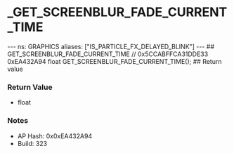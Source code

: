 # _GET_SCREENBLUR_FADE_CURRENT_TIME

--- ns: GRAPHICS aliases: ["IS_PARTICLE_FX_DELAYED_BLINK"] --- ## GET_SCREENBLUR_FADE_CURRENT_TIME  // 0x5CCABFFCA31DDE33 0xEA432A94 float GET_SCREENBLUR_FADE_CURRENT_TIME();  ## Return value

### Return Value
* float

### Notes
* AP Hash: 0x0xEA432A94
* Build: 323

